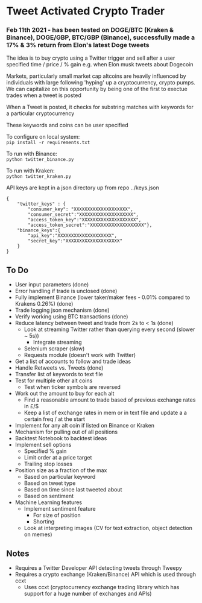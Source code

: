 # Tweet Activated Crypto Trader

### Feb 11th 2021 - has been tested on DOGE/BTC (Kraken & Binance), DOGE/GBP, BTC/GBP (Binance), successfully made a 17% & 3% return from Elon's latest Doge tweets

The idea is to buy crypto using a Twitter trigger and sell after a user specified time / price / % gain e.g. when Elon musk tweets about Dogecoin

Markets, particularly small market cap altcoins are heavily influenced by individuals with large following 'hyping' up a cryptocurrency, crypto pumps. We can capitalize on this opportunity by being one of the first to exectue trades when a tweet is posted

When a Tweet is posted, it checks for substring matches with keywords for a particular cryptocurrency

These keywords and coins can be user specified

To configure on local system: \
`pip install -r requirements.txt`

To run with Binance: \
`python twitter_binance.py`

To run with Kraken: \
`python twitter_kraken.py` 

API keys are kept in a json directory up from repo ../keys.json
```
{
    "twitter_keys" : {
        "consumer_key": "XXXXXXXXXXXXXXXXXXXX",
        "consumer_secret":"XXXXXXXXXXXXXXXXXXXX",
        "access_token_key":"XXXXXXXXXXXXXXXXXXXX",
        "access_token_secret":"XXXXXXXXXXXXXXXXXXXX"},
    "binance_keys":{
        "api_key":"XXXXXXXXXXXXXXXXXXXX",
        "secret_key":"XXXXXXXXXXXXXXXXXXXX"
    }
}
```

## To Do
- User input parameters (done)
- Error handling if trade is unclosed (done)
- Fully implement Binance (lower taker/maker fees - 0.01% compared to Krakens 0.26%) (done)
- Trade logging json mechanism (done)
- Verify working using BTC transactions (done)
- Reduce latency between tweet and trade from 2s to < 1s (done)
	- Look at streaming Twitter rather than querying every second (slower ~ 5s))
		- Integrate streaming
	- Selenium scraper (slow)
	- Requests module (doesn't work with Twitter)
- Get a list of accounts to follow and trade ideas
- Handle Retweets vs. Tweets (done)
- Transfer list of keywords to text file
- Test for multiple other alt coins
	- Test when ticker symbols are reversed
- Work out the amount to buy for each alt
	- Find a reasonable amount to trade based of previous exchange rates in £/$
	- Keep a list of exchange rates in mem or in text file and update a a certain freq / at the start
- Implement for any alt coin if listed on Binance or Kraken
- Mechanism for pulling out of all positions
- Backtest Notebook to backtest ideas
- Implement sell options
	- Specified % gain
	- Limit order at a price target
	- Trailing stop losses
- Position size as a fraction of the max
	- Based on particular keyword
	- Based on tweet type
	- Based on time since last tweeted about
	- Based on sentiment
- Machine Learning features
	- Implement sentiment feature
		- For size of position 
		- Shorting 
	- Look at interpreting images (CV for text extraction, object detection on memes) 


## Notes
- Requires a Twitter Developer API detecting tweets through Tweepy
- Requires a crypto exchange (Kraken/Binance) API which is used through ccxt
	- Uses ccxt (cryptocurrency exchange trading library which has support for a huge number of exchanges and APIs)






